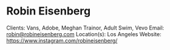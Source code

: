 # Robin Eisenberg

Clients: Vans, Adobe, Meghan Trainor, Adult Swim, Vevo
Email: robin@robineisenberg.com
Location(s): Los Angeles
Website: https://www.instagram.com/robineisenberg/